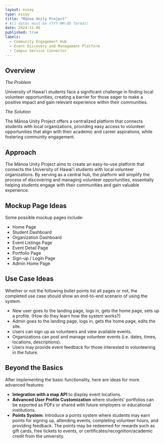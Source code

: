 ```yaml
---
layout: essay
type: essay
title: "Mānoa Unity Project"
# All dates must be YYYY-MM-DD format!
date: 2024-11-06
published: true
labels:
  - Community Engagement Hub
  - Event Discovery and Management Platform
  - Campus Service Connector 
---
```


## Overview


*The Problem*

University of Hawai’i students face a significant challenge in finding local volunteer opportunities, creating a barrier for those eager to make a positive impact and gain relevant experience within their communities. 

*The Solution*

The Mānoa Unity Project offers a centralized platform that connects students with local organizations, providing easy access to volunteer opportunities that align with their academic and career aspirations, while fostering community engagement. 


## Approach

The Mānoa Unity Project aims to create an easy-to-use platform that connects the University of Hawai’i students with local volunteer organizations. By serving as a central hub, the platform will simplify the process of discovering and managing volunteer opportunities, essentially helping students engage with their communities and gain valuable experience. 

## Mockup Page Ideas

Some possible mockup pages include:
- Home Page
- Student Dashboard
- Organization Dashboard
- Event Listings Page
- Event Detail Page
- Portfolio Page
- Sign-up / Login Page
- Admin Home Page


## Use Case Ideas

Whether or not the following bullet points list all pages or not, the completed use case should show an end-to-end scenario of using the system.

- New user goes to the landing page, logs in, gets the home page, sets up a profile. (How do they learn how the system works?)
- Admin goes to the landing page, logs in, gets the home page, edits the site.
- Users can sign up as volunteers and view available events.
- Organizations can post and manage volunteer events (i.e. dates, times, locations, descriptions).
- Users may provide event feedback for those interested in volunteering in the future.


## Beyond the Basics

After implementing the basic functionality, here are ideas for more advanced features:

- **Integration with a map API** to display event locations.
- **Advanced User Profile Customization** where students' portfolios can be exported as PDFs or shared with future employers or educational institutions.
- **Points System**: Introduce a points system where students may earn points for signing up, attending events, completing volunteer hours, and providing feedback. The points may be redeemed for rewards such as gift cards, free tickets to events, or certificates/recognition/academic credit from the university.  
